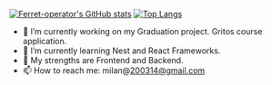 
[![Ferret-operator's GitHub stats](https://github-readme-stats.vercel.app/api?username=Ferret-operator&show_icons=true&theme=merko)](https://github.com/anuraghazra/github-readme-stats)
[![Top Langs](https://github-readme-stats.vercel.app/api/top-langs/?username=Ferret-operator&langs_count=8&show_icons=true&theme=merko)](https://github.com/anuraghazra/github-readme-stats)

- 🔭 I’m currently working on my Graduation project. Gritos course application.
- 🌱 I’m currently learning Nest and React Frameworks. 
- 💪 My strengths are Frontend and Backend.
- 📫 How to reach me: milan@200314@gmail.com
<!--
**Ferret-operator/Ferret-operator** is a ✨ _special_ ✨ repository because its `README.md` (this file) appears on your GitHub profile.

Here are some ideas to get you started:

- 🔭 I’m currently working on ...
- 🌱 I’m currently learning ...
- 👯 I’m looking to collaborate on ...
- 🤔 I’m looking for help with ...
- 💬 Ask me about ...
- 📫 How to reach me: ...
- 😄 Pronouns: ...
- ⚡ Fun fact: ...
-->
